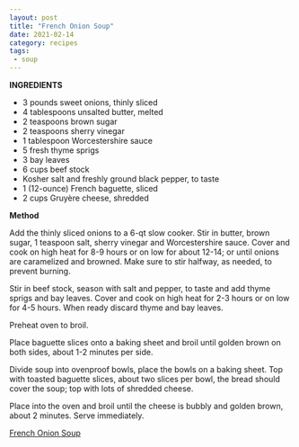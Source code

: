 ```yaml
---
layout: post
title: "French Onion Soup"
date: 2021-02-14
category: recipes
tags:
 - soup
---
```


**INGREDIENTS**

* 3 pounds sweet onions, thinly sliced
* 4 tablespoons unsalted butter, melted
* 2 teaspoons brown sugar
* 2 teaspoons sherry vinegar
* 1 tablespoon Worcestershire sauce
* 5 fresh thyme sprigs
* 3 bay leaves
* 6 cups beef stock
* Kosher salt and freshly ground black pepper, to taste
* 1 (12-ounce) French baguette, sliced
* 2 cups Gruyère cheese, shredded

**Method**

Add the thinly sliced onions to a 6-qt slow cooker. Stir in butter, brown sugar, 1 teaspoon salt, sherry vinegar and Worcestershire sauce.
Cover and cook on high heat for 8-9 hours or on low for about 12-14; or until onions are caramelized and browned. Make sure to stir halfway, as needed, to prevent burning.

Stir in beef stock, season with salt and pepper, to taste and add thyme sprigs and bay leaves. Cover and cook on high heat for 2-3 hours or on low for 4-5 hours. When ready discard thyme and bay leaves.

Preheat oven to broil.

Place baguette slices onto a baking sheet and broil until golden brown on both sides, about 1-2 minutes per side.

Divide soup into ovenproof bowls, place the bowls on a baking sheet. Top with toasted baguette slices, about two slices per bowl, the bread should cover the soup; top with lots of shredded cheese.

Place into the oven and broil until the cheese is bubbly and golden brown, about 2 minutes.
Serve immediately.

[French Onion Soup](https://www.theslowroasteditalian.com/2018/01/slow-cooker-french-onion-soup.html)

